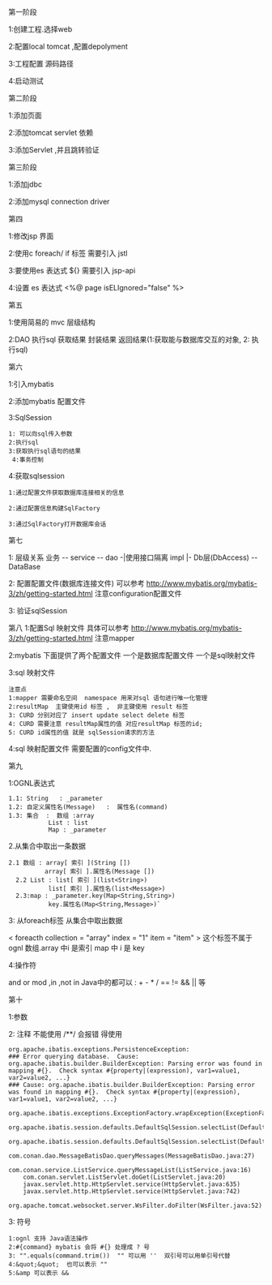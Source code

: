 
第一阶段

1:创建工程.选择web

2:配置local tomcat ,配置depolyment

3:工程配置 源码路径

4:启动测试

第二阶段

1:添加页面

2:添加tomcat servlet 依赖

3:添加Servlet ,并且跳转验证


第三阶段

1:添加jdbc

2:添加mysql connection driver


第四

1:修改jsp 界面

2:使用c foreach/ if 标签 需要引入 jstl

3:要使用es 表达式 ${}   需要引入 jsp-api

4:设置 es 表达式 <%@ page isELIgnored="false" %>

第五

1:使用简易的 mvc 层级结构

2:DAO 执行sql  获取结果  封装结果  返回结果(1:获取能与数据库交互的对象, 2: 执行sql)


第六

1:引入mybatis

2:添加mybatis 配置文件

3:SqlSession 
 
```
1: 可以向sql传入参数  
2:执行sql  
3:获取执行sql语句的结果 
 4:事务控制
```

4:获取sqlsession

    1:通过配置文件获取数据库连接相关的信息
    
    2:通过配置信息构建SqlFactory
    
    3:通过SqlFactory打开数据库会话

第七

1: 层级关系   业务 --  service  -- dao  -|使用接口隔离 impl |- Db层(DbAccess) -- DataBase

2: 配置配置文件(数据库连接文件)  可以参考 http://www.mybatis.org/mybatis-3/zh/getting-started.html  注意configuration配置文件

3: 验证sqlSession

第八
1:配置Sql 映射文件  具体可以参考 http://www.mybatis.org/mybatis-3/zh/getting-started.html  注意mapper

2:mybatis 下面提供了两个配置文件  一个是数据库配置文件  一个是sql映射文件

3:sql 映射文件

    注意点
    1:mapper 需要命名空间  namespace 用来对sql 语句进行唯一化管理
    2:resultMap  主键使用id 标签 ,  非主键使用 result 标签
    3: CURD 分别对应了 insert update select delete 标签
    4: CURD 需要注意 resultMap属性的值 对应resultMap 标签的id;
    5: CURD id属性的值 就是 sqlSession请求的方法
    
4:sql 映射配置文件 需要配置的config文件中.


第九

1:OGNL表达式

```
1.1: String   : _parameter
1.2: 自定义属性名(Message)   :  属性名(command)
1.3: 集合  :  数组 :array
           List : list
           Map : _parameter
```

2.从集合中取出一条数据

```
2.1 数组 : array[ 索引 ](String [])
          array[ 索引 ].属性名(Message [])
  2.2 List : list[ 索引 ](list<String>)
           list[ 索引 ].属性名(list<Message>)
  2.3:map : _parameter.key(Map<String,String>)
           key.属性名(Map<String,Message>)`

```


3: 从foreach标签 从集合中取出数据

< foreacth collection = "array" index = "1" item = "item" >  这个标签不属于ognl
数组.array 中i 是索引
map 中 i 是 key

4:操作符

and or mod ,in ,not in
Java中的都可以 : + - * /  == != && || 等

第十

1:参数

2: 注释 不能使用 /**/ 会报错  得使用<!-- 注释内容 -->

```
org.apache.ibatis.exceptions.PersistenceException: 
### Error querying database.  Cause: org.apache.ibatis.builder.BuilderException: Parsing error was found in mapping #{}.  Check syntax #{property|(expression), var1=value1, var2=value2, ...} 
### Cause: org.apache.ibatis.builder.BuilderException: Parsing error was found in mapping #{}.  Check syntax #{property|(expression), var1=value1, var2=value2, ...} 
	org.apache.ibatis.exceptions.ExceptionFactory.wrapException(ExceptionFactory.java:30)
	org.apache.ibatis.session.defaults.DefaultSqlSession.selectList(DefaultSqlSession.java:150)
	org.apache.ibatis.session.defaults.DefaultSqlSession.selectList(DefaultSqlSession.java:141)
	com.conan.dao.MessageBatisDao.queryMessages(MessageBatisDao.java:27)
	com.conan.service.ListService.queryMessageList(ListService.java:16)
	com.conan.servlet.ListServlet.doGet(ListServlet.java:20)
	javax.servlet.http.HttpServlet.service(HttpServlet.java:635)
	javax.servlet.http.HttpServlet.service(HttpServlet.java:742)
	org.apache.tomcat.websocket.server.WsFilter.doFilter(WsFilter.java:52)
```
3:  符号

```
1:ognl 支持 Java语法操作
2:#{command} mybatis 会将 #{} 处理成 ? 号 
3: "".equals(command.trim())  "" 可以用 ''  双引号可以用单引号代替
4:&quot;&quot;  也可以表示 ""
5:&amp 可以表示 &&

```







